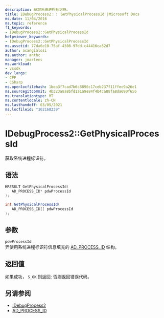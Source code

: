 ```yaml
---
description: 获取系统进程标识符。
title: IDebugProcess2：： GetPhysicalProcessId |Microsoft Docs
ms.date: 11/04/2016
ms.topic: reference
f1_keywords:
- IDebugProcess2::GetPhysicalProcessId
helpviewer_keywords:
- IDebugProcess2::GetPhysicalProcessId
ms.assetid: 77da6e10-75af-4308-97dd-c44416ca52d7
author: acangialosi
ms.author: anthc
manager: jmartens
ms.workload:
- vssdk
dev_langs:
- CPP
- CSharp
ms.openlocfilehash: 1bea3f7cad7b6c8896c17ceb237f11ffec9a26e1
ms.sourcegitcommit: 4b323a8a8bfd1a1a9e84f4b4ca88fa8da690f656
ms.translationtype: MT
ms.contentlocale: zh-CN
ms.lasthandoff: 03/05/2021
ms.locfileid: "102168239"
---
```

# <a name="idebugprocess2getphysicalprocessid"></a>IDebugProcess2::GetPhysicalProcessId
获取系统进程标识符。

## <a name="syntax"></a>语法

```cpp
HRESULT GetPhysicalProcessId(
   AD_PROCESS_ID* pdwProcessId
);
```

```csharp
int GetPhysicalProcessId(
   AD_PROCESS_ID[] pdwProcessId
);
```

## <a name="parameters"></a>参数
`pdwProcessId`\
弄使用系统进程标识符信息填充的 [AD_PROCESS_ID](../../../extensibility/debugger/reference/ad-process-id.md) 结构。

## <a name="return-value"></a>返回值
 如果成功， `S_OK` 则返回; 否则返回错误代码。

## <a name="see-also"></a>另请参阅
- [IDebugProcess2](../../../extensibility/debugger/reference/idebugprocess2.md)
- [AD_PROCESS_ID](../../../extensibility/debugger/reference/ad-process-id.md)
